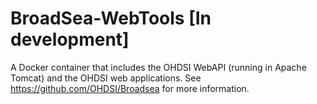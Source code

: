 # BroadSea-WebTools [In development]
A Docker container that includes the OHDSI WebAPI (running in Apache Tomcat) and the OHDSI web applications.
See <https://github.com/OHDSI/Broadsea> for more information.
